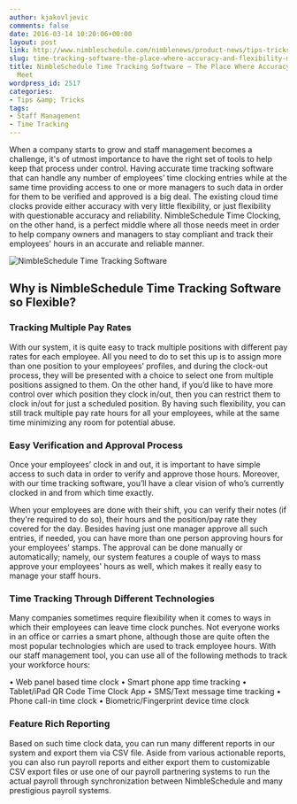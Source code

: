```yaml
---
author: kjakovljevic
comments: false
date: 2016-03-14 10:20:06+00:00
layout: post
link: http://www.nimbleschedule.com/nimblenews/product-news/tips-tricks/time-tracking-software-the-place-where-accuracy-and-flexibility-meet/
slug: time-tracking-software-the-place-where-accuracy-and-flexibility-meet
title: NimbleSchedule Time Tracking Software – The Place Where Accuracy and Flexibility
  Meet
wordpress_id: 2517
categories:
- Tips &amp; Tricks
tags:
- Staff Management
- Time Tracking
---
```


When a company starts to grow and staff management becomes a challenge, it's of utmost importance to have the right set of tools to help keep that process under control. Having accurate time tracking software that can handle any number of employees’ time clocking entries while at the same time providing access to one or more managers to such data in order for them to be verified and approved is a big deal. The existing cloud time clocks provide either accuracy with very little flexibility, or just flexibility with questionable accuracy and reliability. NimbleSchedule Time Clocking, on the other hand, is a perfect middle where all those needs meet in order to help company owners and managers to stay compliant and track their employees' hours in an accurate and reliable manner.

![NimbleSchedule Time Tracking Software](http://www.nimbleschedule.com/wp-content/uploads/2016/03/nimbleschedule-time-tracking-software.jpg)  
  
  




## Why is NimbleSchedule Time Tracking Software so Flexible?





### Tracking Multiple Pay Rates



With our system, it is quite easy to track multiple positions with different pay rates for each employee. All you need to do to set this up is to assign more than one position to your employees’ profiles, and during the clock-out process, they will be presented with a choice to select one from multiple positions assigned to them. On the other hand, if you’d like to have more control over which position they clock in/out, then you can restrict them to clock in/out for just a scheduled position. By having such flexibility, you can still track multiple pay rate hours for all your employees, while at the same time minimizing any room for potential abuse.



### Easy Verification and Approval Process



Once your employees’ clock in and out, it is important to have simple access to such data in order to verify and approve those hours. Moreover, with our time tracking software, you’ll have a clear vision of who’s currently clocked in and from which time exactly. 

When your employees are done with their shift, you can verify their notes (if they're required to do so), their hours and the position/pay rate they covered for the day. Besides having just one manager approve all such entries, if needed, you can have more than one person approving hours for your employees’ stamps. The approval can be done manually or automatically; namely, our system features a couple of ways to mass approve your employees' hours as well, which makes it really easy to manage your staff hours.



### Time Tracking Through Different Technologies



Many companies sometimes require flexibility when it comes to ways in which their employees can leave time clock punches. Not everyone works in an office or carries a smart phone, although those are quite often the most popular technologies which are used to track employee hours.  With our staff management tool, you can use all of the following methods to track your workforce hours:

• Web panel based time clock
• Smart phone app time tracking
• Tablet/iPad QR Code Time Clock App
• SMS/Text message time tracking
• Phone call-in time clock
• Biometric/Fingerprint device time clock



### Feature Rich Reporting



Based on such time clock data, you can run many different reports in our system and export them via CSV file. Aside from various actionable reports, you can also run payroll reports and either export them to customizable CSV export files or use one of our payroll partnering systems to run the actual payroll through synchronization between NimbleSchedule and many prestigious payroll systems.

